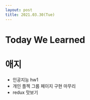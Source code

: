 ```yaml
---
layout: post
title: 2021.03.30(Tue)
---
```


# Today We Learned

# 애지

- 인공지능 hw1
- 개인 플젝 그룹 페이지 구현 마무리
- redux 맛보기
